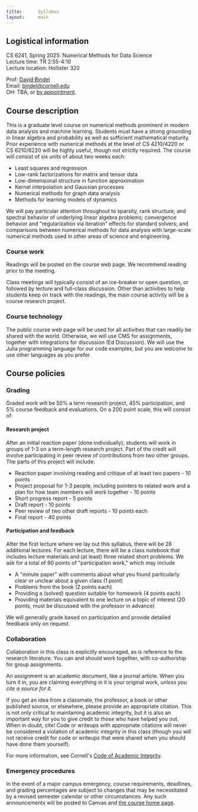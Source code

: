 ```yaml
---
title:      Syllabus
layout:     main
---
```


## Logistical information

CS 6241, Spring 2025: Numerical Methods for Data Science  
Lecture time: TR 2:55-4:10  
Lecture location: Hollister 320

Prof: [David Bindel](http://www.cs.cornell.edu/~bindel)  
Email: <bindel@cornell.edu>  
OH: TBA, or [by appointment](https://outlook.office365.com/owa/calendar/BindelOH@cornellprod.onmicrosoft.com/bookings/).

## Course description

This is a graduate level course on numerical methods prominent in
modern data analysis and machine learning.  Students must have a
strong grounding in linear algebra and probability as well as
sufficient mathematical maturity.  Prior experience with numerical
methods at the level of CS 4210/4220 or CS 6210/6220 will be highly
useful, though not strictly required.  The course will consist of six
units of about two weeks each:

 - Least squares and regression
 - Low-rank factorizations for matrix and tensor data
 - Low-dimensional structure in function approximation
 - Kernel interpolation and Gaussian processes
 - Numerical methods for graph data analysis
 - Methods for learning models of dynamics
 
We will pay particular attention throughout to sparsity, rank
structure, and spectral behavior of underlying linear algebra
problems; convergence behavior and "regularization via iteration"
effects for standard solvers; and comparisons between numerical
methods for data analysis with large-scale numerical methods used in
other areas of science and engineering.

### Course work

Readings will be posted on the course web page.  We recommend reading
prior to the meeting.

Class meetings will typically consist of an ice-breaker or open
question, or followed by lecture and full-class discussion.  Other
than activities to help students keep on track with the readings, the
main course activity will be a course research project.

### Course technology

The public course web page will be used for all activities that can
readily be shared with the world.  Otherwise, we will use CMS for
assignments, together with integrations for discussion (Ed
Discussion).  We will use the Julia programming language for our
code examples, but you are welcome to use other languages as you prefer.

## Course policies

### Grading

Graded work will be 50% a term research project, 45% participation,
and 5% course feedback and evaluations.  On a 200 point scale, this
will consist of:

#### Research project

After an initial reaction paper (done individually), students will
work in groups of 1-3 on a term-length research project.  Part of the
credit will involve participating in peer review of contributions
from two other groups.  The parts of this project will include:

- Reaction paper involving reading and critique of at least two
  papers - 10 points
- Project proposal for 1-3 people, including pointers to related work
  and a plan for how team members will work together - 10 points
- Short progress report - 5 points
- Draft report - 10 points
- Peer review of two other draft reports - 10 points each
- Final report - 40 points

#### Participation and feedback

After the first lecture where we lay out this syllabus, there will be
26 additional lectures.  For each lecture, there will be a class
notebook that includes lecture materials and (at least) three related
short problems.  We ask for a total of 90 points of "participation
work," which may include

- A "minute paper" with comments about what you found particularly
  clear or unclear about a given class (1 point)
- Problems from the book (2 points each)
- Providing a (solved) question suitable for homework (4 points each)
- Providing materials equivalent to one lecture on a topic of interest
  (20 points, must be discussed with the professor in advance)

We will generally grade based on participation and provide detailed
feedback only on request.

### Collaboration

Collaboration in this class is explicitly encouraged, as is reference
to the research literature.  You can and should work together, with
co-authorship for group assignments.

An assignment is an academic document, like a journal article.
When you turn it in, you are claiming everything in it is your
original work, *unless you cite a source for it*.

If you get an idea from a classmate, the professor, a book or
other published source, or elsewhere, please provide an appropriate
citation.  This is not only critical to maintaining academic
integrity, but it is also an important way for you to give credit to
those who have helped you out.  When in doubt, cite!  Code or writeups
with appropriate citations will never be considered a violation of
academic integrity in this class (though you will not receive credit
for code or writeups that were shared when you should have done them
yourself).

For more information, see Cornell's
[Code of Academic Integrity](http://cuinfo.cornell.edu/Academic/AIC.html).

### Emergency procedures

In the event of a major campus emergency, course requirements, deadlines, and
grading percentages are subject to changes that may be necessitated by a
revised semester calendar or other circumstances.  Any such announcements will
be posted to Canvas and [the course home page](index.html).

